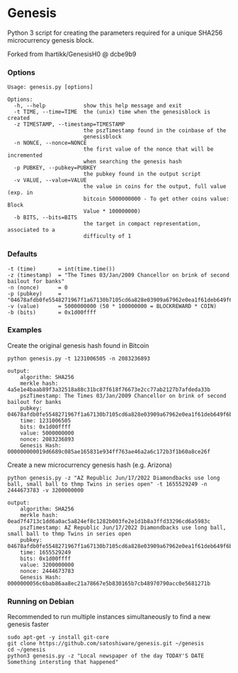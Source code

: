 # Genesis
Python 3 script for creating the parameters required for a unique SHA256 microcurrency genesis block.

Forked from lhartikk/GenesisH0 @ dcbe9b9

### Options
    Usage: genesis.py [options]
    
    Options:
      -h, --help            show this help message and exit
      -t TIME, --time=TIME  the (unix) time when the genesisblock is created
      -z TIMESTAMP, --timestamp=TIMESTAMP
                            the pszTimestamp found in the coinbase of the
                            genesisblock
      -n NONCE, --nonce=NONCE
                            the first value of the nonce that will be incremented
                            when searching the genesis hash
      -p PUBKEY, --pubkey=PUBKEY
                            the pubkey found in the output script
      -v VALUE, --value=VALUE
                            the value in coins for the output, full value (exp. in
                            bitcoin 5000000000 - To get other coins value: Block
                            Value * 100000000)
      -b BITS, --bits=BITS
                            the target in compact representation, associated to a
                            difficulty of 1


### Defaults
    -t (time)       = int(time.time())
    -z (timestamp)  = "The Times 03/Jan/2009 Chancellor on brink of second bailout for banks"
    -n (nonce)      = 0
    -p (pubkey)     = "04678afdb0fe5548271967f1a67130b7105cd6a828e03909a67962e0ea1f61deb649f6bc3f4cef38c4f35504e51ec112de5c384df7ba0b8d578a4c702b6bf11d5f"
    -v (value)      = 5000000000 (50 * 100000000 = BLOCKREWARD * COIN)
    -b (bits)       = 0x1d00ffff


### Examples
Create the original genesis hash found in Bitcoin
    
    python genesis.py -t 1231006505 -n 2083236893
    
    output: 
        algorithm: SHA256
        merkle hash: 4a5e1e4baab89f3a32518a88c31bc87f618f76673e2cc77ab2127b7afdeda33b
        pszTimestamp: The Times 03/Jan/2009 Chancellor on brink of second bailout for banks
        pubkey: 04678afdb0fe5548271967f1a67130b7105cd6a828e03909a67962e0ea1f61deb649f6bc3f4cef38c4f35504e51ec112de5c384df7ba0b8d578a4c702b6bf11d5f
        time: 1231006505
        bits: 0x1d00ffff
        value: 5000000000
        nonce: 2083236893
        Genesis Hash: 000000000019d6689c085ae165831e934ff763ae46a2a6c172b3f1b60a8ce26f

Create a new microcurrency genesis hash (e.g. Arizona)
    
    python genesis.py -z "AZ Republic Jun/17/2022 Diamondbacks use long ball, small ball to thmp Twins in series open" -t 1655529249 -n 2444673783 -v 3200000000
    
    output:
        algorithm: SHA256
        merkle hash: 0ead7f4713c1dd6a0ac5a824ef8c1282b003fe2e1d1b8a3ffd33296cd6a5983c
        pszTimestamp: AZ Republic Jun/17/2022 Diamondbacks use long ball, small ball to thmp Twins in series open
        pubkey: 04678afdb0fe5548271967f1a67130b7105cd6a828e03909a67962e0ea1f61deb649f6bc3f4cef38c4f35504e51ec112de5c384df7ba0b8d578a4c702b6bf11d5f
        time: 1655529249
        bits: 0x1d00ffff
        value: 3200000000
        nonce: 2444673783
        Genesis Hash: 0000000056c6bab86aa8ec21a78667e5b830165b7cb48970790acc0e5681271b


### Running on Debian
Recommended to run multiple instances simultaneously to find a new genesis faster    
    
    sudo apt-get -y install git-core
    git clone https://github.com/satoshiware/genesis.git ~/genesis
    cd ~/genesis
    python3 genesis.py -z "Local newspaper of the day TODAY'S DATE Something intersting that happened"
